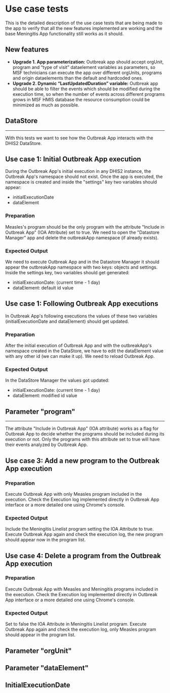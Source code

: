 # Use case tests

This is the detailed description of the use case tests that are being made to the app to verify that all the new features implemented are working and the base Meningitis App functionality still works as it should.

## New features

- **Upgrade 1. App parameterization:** Outbreak app should accept orgUnit, program and
  “type of visit” dataelement variables as parameters, so MSF technicians can execute the app
  over different orgUnits, programs and origin dataelements than the default and hardcoded
  ones.
- **Upgrade 2. Dynamic “LastUpdatedDuration” variable:** Outbreak app should be able to
  filter the events which should be modified during the execution time, so when the number of
  events across different programs grows in MSF HMIS database the resource consumption
  could be minimized as much as possible.

## DataStore

---

With this tests we want to see how the Outbreak App interacts with the DHIS2 DataStore.

## Use case 1: Initial Outbreak App execution

During the Outbreak App's initial execution in any DHIS2 instance, the Outbreak App's namespace should not exist. Once the app is executed, the namespace is created and inside the "settings" key two variables should appear:

- initialExecutionDate
- dataElement

### Preparation

Measles's program should be the only program with the attribute "Include in Outbreak App" (IOA Attribute) set to true.
We need to open the "Datastore Manager" app and delete the outbreakApp namespace (if already exists).

### Expected Output

We need to execute Outbreak App and in the Datastore Manager it should appear the outbreakApp namespace with two keys: objects and settings.
Inside the settings key, two variables should get generated:

- initialExecutionDate: (current time - 1 day)
- dataElement: default id value

## Use case 1: Following Outbreak App executions

In Outbreak App's following executions the values of these two variables (initialExecutionDate and dataElement) should get updated.

### Preparation

After the initial execution of Outbreak App and with the outbreakApp's namespace created in the DataStore, we have to edit the dataElement value with any other id (we can make it up). We need to reload Outbreak App.

### Expected Output

In the DataStore Manager the values got updated:

- initialExecutionDate: (current time - 1 day)
- dataElement: modified id value

## Parameter "program"

---

The attribute "Include in Outbreak App" (IOA attribute) works as a flag for Outbreak App to decide whether the programs should be included during its execution or not. Only the programs with this attribute set to true will have their events analyzed by Outbreak App.

## Use case 3: Add a new program to the Outbreak App execution

### Preparation

Execute Outbreak App with only Measles program included in the execution. Check the Execution log implemented directly in Outbreak App interface or a more detailed one using Chrome's console.

### Expected Output

Include the Meningitis Linelist program setting the IOA Attribute to true.
Execute Outbreak App again and check the execution log, the new program should appear now in the program list.

## Use case 4: Delete a program from the Outbreak App execution

### Preparation

Execute Outbreak App with Measles and Meningitis programs included in the execution. Check the Execution log implemented directly in Outbreak App interface or a more detailed one using Chrome's console.

### Expected Output

Set to false the IOA Attribute in Meningitis Linelist program.
Execute Outbreak App again and check the execution log, only Measles program should appear in the program list.

## Parameter "orgUnit"

## Parameter "dataElement"

## InitialExecutionDate
